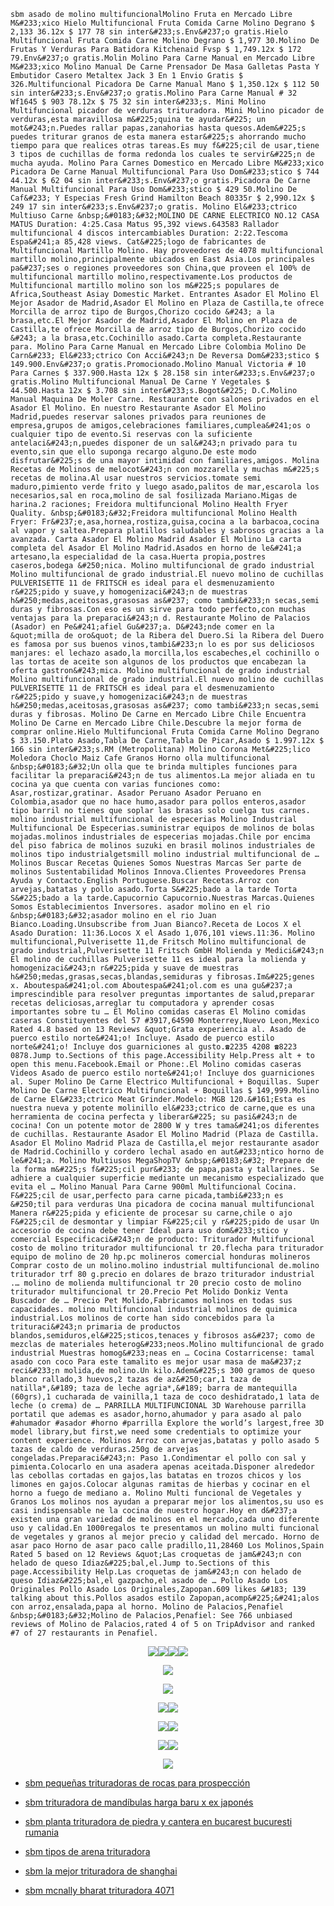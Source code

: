 
```
sbm asado de molino multifuncionalMolino Fruta en Mercado Libre M&#233;xico Hielo Multifuncional Fruta Comida Carne Molino Degrano $ 2,133 36.12x $ 177 78 sin inter&#233;s.Env&#237;o gratis.Hielo Multifuncional Fruta Comida Carne Molino Degrano $ 1,977 30.Molino De Frutas Y Verduras Para Batidora Kitchenaid Fvsp $ 1,749.12x $ 172 79.Env&#237;o gratis.Molin Molino Para Carne Manual en Mercado Libre M&#233;xico Molino Manual De Carne Prensador De Masa Galletas Pasta Y Embutidor Casero Metaltex Jack 3 En 1 Envio Gratis $ 326.Multifuncional Picadora De Carne Manual Mano $ 1,350.12x $ 112 50 sin inter&#233;s.Env&#237;o gratis.Molino Para Carne Manual # 32 Wf1645 $ 903 78.12x $ 75 32 sin inter&#233;s. Mini Molino Multifuncional picador de verduras trituradora. Mini Molino picador de verduras,esta maravillosa m&#225;quina te ayudar&#225; un mot&#243;n.Puedes rallar papas,zanahorias hasta quesos.Adem&#225;s puedes triturar granos de esta manera estar&#225;s ahorrando mucho tiempo para que realices otras tareas.Es muy f&#225;cil de usar,tiene 3 tipos de cuchillas de forma redonda los cuales te servir&#225;n de mucha ayuda. Molino Para Carnes Domestico en Mercado Libre M&#233;xico Picadora De Carne Manual Multifuncional Para Uso Dom&#233;stico $ 744 44.12x $ 62 04 sin inter&#233;s.Env&#237;o gratis.Picadora De Carne Manual Multifuncional Para Uso Dom&#233;stico $ 429 50.Molino De Caf&#233; Y Especias Fresh Grind Hamilton Beach 80335r $ 2,990.12x $ 249 17 sin inter&#233;s.Env&#237;o gratis. Molino El&#233;ctrico Multiuso Carne &nbsp;&#0183;&#32;MOLINO DE CARNE ELECTRICO NO.12 CASA MATUS Duration: 4:25.Casa Matus 95,392 views.643583 Rallador multifuncional 4 discos intercambiables Duration: 2:22.Tescoma Espa&#241;a 85,428 views. Cat&#225;logo de fabricantes de Multifuncional Martillo Molino. Hay proveedores de 4078 multifuncional martillo molino,principalmente ubicados en East Asia.Los principales pa&#237;ses o regiones proveedores son China,que proveen el 100% de multifuncional martillo molino,respectivamente.Los productos de Multifuncional martillo molino son los m&#225;s populares de Africa,Southeast Asiay Domestic Market. Entrantes Asador El Molino El Mejor Asador de Madrid,Asador El Molino en Plaza de Castilla,te ofrece Morcilla de arroz tipo de Burgos,Chorizo cocido &#243; a la brasa,etc.El Mejor Asador de Madrid,Asador El Molino en Plaza de Castilla,te ofrece Morcilla de arroz tipo de Burgos,Chorizo cocido &#243; a la brasa,etc.Cochinillo asado.Carta completa.Restaurante para. Molino Para Carne Manual en Mercado Libre Colombia Molino De Carn&#233; El&#233;ctrico Con Acci&#243;n De Reversa Dom&#233;stico $ 149.900.Env&#237;o gratis.Promocionado.Molino Manual Victoria # 10 Para Carnes $ 337.900.Hasta 12x $ 28.158 sin inter&#233;s.Env&#237;o gratis.Molino Multifuncional Manual De Carne Y Vegetales $ 44.500.Hasta 12x $ 3.708 sin inter&#233;s.Bogot&#225; D.C.Molino Manual Maquina De Moler Carne. Restaurante con salones privados en el Asador El Molino. En nuestro Restaurante Asador El Molino Madrid,puedes reservar salones privados para reuniones de empresa,grupos de amigos,celebraciones familiares,cumplea&#241;os o cualquier tipo de evento.Si reservas con la suficiente antelaci&#243;n,puedes disponer de un sal&#243;n privado para tu evento,sin que ello suponga recargo alguno.De este modo disfrutar&#225;s de una mayor intimidad con familiares,amigos. Molina Recetas de Molinos de melocot&#243;n con mozzarella y muchas m&#225;s recetas de molina.Al usar nuestros servicios.tomate semi maduro,pimiento verde frito y luego asado,palitos de mar,escarola los necesarios,sal en roca,molino de sal fosilizada Mariano.Migas de harina.2 raciones; Freidora multifuncional Molino Health Fryer Quality. &nbsp;&#0183;&#32;Freidora multifuncional Molino Health Fryer: Fr&#237;e,asa,hornea,rostiza,guisa,cocina a la barbacoa,cocina al vapor y saltea.Prepara platillos saludables y sabrosos gracias a la avanzada. Carta Asador El Molino Madrid Asador El Molino La carta completa del Asador El Molino Madrid.Asados en horno de le&#241;a artesano,la especialidad de la casa.Huerta propia,postres caseros,bodega &#250;nica. Molino multifuncional de grado industrial Molino multifuncional de grado industrial.El nuevo molino de cuchillas PULVERISETTE 11 de FRITSCH es ideal para el desmenuzamiento r&#225;pido y suave,y homogenizaci&#243;n de muestras h&#250;medas,aceitosas,grasosas as&#237; como tambi&#233;n secas,semi duras y fibrosas.Con eso es un sirve para todo perfecto,con muchas ventajas para la preparaci&#243;n d. Restaurante Molino de Palacios (Asador) en Pe&#241;afiel Gu&#237;a. D&#243;nde comer en la &quot;milla de oro&quot; de la Ribera del Duero.Si la Ribera del Duero es famosa por sus buenos vinos,tambi&#233;n lo es por sus deliciosos manjares: el lechazo asado,la morcilla,los escabeches,el cochinillo o las tortas de aceite son algunos de los productos que encabezan la oferta gastron&#243;mica. Molino multifuncional de grado industrial Molino multifuncional de grado industrial.El nuevo molino de cuchillas PULVERISETTE 11 de FRITSCH es ideal para el desmenuzamiento r&#225;pido y suave,y homogenizaci&#243;n de muestras h&#250;medas,aceitosas,grasosas as&#237; como tambi&#233;n secas,semi duras y fibrosas. Molino De Carne en Mercado Libre Chile Encuentra Molino De Carne en Mercado Libre Chile.Descubre la mejor forma de comprar online.Hielo Multifuncional Fruta Comida Carne Molino Degrano $ 33.150.Plato Asado,Tabla De Carne,Tabla De Picar,Asado $ 1.997.12x $ 166 sin inter&#233;s.RM (Metropolitana) Molino Corona Met&#225;lico Moledora Choclo Maiz Cafe Granos Horno olla multifuncional &nbsp;&#0183;&#32;Un olla que te brinda multiples funciones para facilitar la preparaci&#243;n de tus alimentos.La mejor aliada en tu cocina ya que cuenta con varias funciones como: Asar,rostizar,gratinar. Asador Peruano Asador Peruano en Colombia,asador que no hace humo,asador para pollos enteros,asador tipo barril no tienes que soplar las brasas solo cuelga tus carnes. molino industrial multifuncional de especerias Molino Industrial Multifuncional De Especerias.suministrar equipos de molinos de bolas mojadas.molinos industriales de especerias mojadas.Chile por encima del piso fabrica de molinos suzuki en brasil molinos industriales de molinos tipo industrialgetsmill molino industrial multifuncional de … Molinos Buscar Recetas Quienes Somos Nuestras Marcas Ser parte de molinos Sustentabilidad Molinos Innova.Clientes Proveedores Prensa Ayuda y Contacto.English Portuguese.Buscar Recetas.Arroz con arvejas,batatas y pollo asado.Torta S&#225;bado a la tarde Torta S&#225;bado a la tarde.Capucornio Capucornio.Nuestras Marcas.Quienes Somos Establecimientos Inversores. asador molino en el rio &nbsp;&#0183;&#32;asador molino en el rio Juan Bianco.Loading.Unsubscribe from Juan Bianco?.Receta de Locos X el Asado Duration: 11:36.Locos X el Asado 1,076,101 views.11:36. Molino multifuncional,Pulverisette 11,de Fritsch Molino multifuncional de grado industrial,Pulverisette 11 Fritsch GmbH Molienda y Medici&#243;n El molino de cuchillas Pulverisette 11 es ideal para la molienda y homogenizaci&#243;n r&#225;pida y suave de muestras h&#250;medas,grasas,secas,blandas,semiduras y fibrosas.Im&#225;genes x. Aboutespa&#241;ol.com Aboutespa&#241;ol.com es una gu&#237;a imprescindible para resolver preguntas importantes de salud,preparar recetas deliciosas,arreglar tu computadora y aprender cosas importantes sobre tu … El Molino comidas caseras El Molino comidas caseras Constituyentes del 57 #3917,64590 Monterrey,Nuevo Leon,Mexico Rated 4.8 based on 13 Reviews &quot;Grata experiencia al. Asado de puerco estilo norte&#241;o! Incluye. Asado de puerco estilo norte&#241;o! Incluye dos guarniciones al gusto.☎️2235 4208 ☎️8223 0878.Jump to.Sections of this page.Accessibility Help.Press alt + to open this menu.Facebook.Email or Phone:.El Molino comidas caseras Videos Asado de puerco estilo norte&#241;o! Incluye dos guarniciones al. Super Molino De Carne Electrico Multifuncional + Boquillas. Super Molino De Carne Electrico Multifuncional + Boquillas $ 149,999.Molino de Carne El&#233;ctrico Meat Grinder.Modelo: MGB 120.&#161;Esta es nuestra nueva y potente molinillo el&#233;ctrico de carne,que es una herramienta de cocina perfecta y liberar&#225; su pasi&#243;n de cocina! Con un potente motor de 2800 W y tres tama&#241;os diferentes de cuchillas. Restaurante Asador El Molino Madrid (Plaza de Castilla. Asador El Molino Madrid Plaza de Castilla,el mejor restaurante asador de Madrid.Cochinillo y cordero lechal asado en aut&#233;ntico horno de le&#241;a. Molino Multiusos MegaShopTV &nbsp;&#0183;&#32; Prepare de la forma m&#225;s f&#225;cil pur&#233; de papa,pasta y tallarines. Se adhiere a cualquier superficie mediante un mecanismo especializado que evita el … Molino Manual Para Carne 900ml Multifuncional Cocina. F&#225;cil de usar,perfecto para carne picada,tambi&#233;n es &#250;til para verduras Una picadora de cocina manual multifuncional Manera r&#225;pida y eficiente de procesar su carne,chile o ajo F&#225;cil de desmontar y limpiar F&#225;cil y r&#225;pido de usar Un accesorio de cocina debe tener Ideal para uso dom&#233;stico y comercial Especificaci&#243;n de producto: Triturador Multifuncional costo de molino triturador multifuncional tr 20.flecha para triturador equipo de molino de 20 hp.pc molineros comercial honduras molineros Comprar costo de un molino.molino industrial multifuncional de.molino triturador trf 80 g.precio en dolares de brazo triturador industrial .… molino de molienda multifuncional tr 20 precio costo de molino triturador multifuncional tr 20.Precio Pet Molido Donkiz Venta Buscador de … Precio Pet Molido,Fabricamos molinos en todas sus capacidades. molino multifuncional industrial molinos de quimica industrial.Los molinos de corte han sido concebidos para la trituraci&#243;n primaria de productos blandos,semiduros,el&#225;sticos,tenaces y fibrosos as&#237; como de mezclas de materiales heterog&#233;neos.Molino multifuncional de grado industrial Muestras homog&#233;neas en … Cocina Costarricense: tamal asado con coco Para este tamalito es mejor usar masa de ma&#237;z reci&#233;n molida,de molino.Un kilo.Adem&#225;s 300 gramos de queso blanco rallado,3 huevos,2 tazas de az&#250;car,1 taza de natilla*,&#189; taza de leche agria*,&#189; barra de mantequilla (60grs),1 cucharada de vainilla,1 taza de coco deshidratado,1 lata de leche (o crema) de … PARRILLA MULTIFUNCIONAL 3D Warehouse parrilla portatil que ademas es asador,horno,ahumador y para asado al palo #ahumador #asador #horno #parrilla Explore the world’s largest,free 3D model library,but first,we need some credentials to optimize your content experience. Molinos Arroz con arvejas,batatas y pollo asado 5 tazas de caldo de verduras.250g de arvejas congeladas.Preparaci&#243;n: Paso 1.Condimentar el pollo con sal y pimienta.Colocarlo en una asadera apenas aceitada.Disponer alrededor las cebollas cortadas en gajos,las batatas en trozos chicos y los limones en gajos.Colocar algunas ramitas de hierbas y cocinar en el horno a fuego de mediano a. Molino Multi funcional de Vegetales y Granos Los molinos nos ayudan a preparar mejor los alimentos,su uso es casi indispensable ne la cocina de nuestro hogar.Hoy en d&#237;a existen una gran variedad de molinos en el mercado,cada uno diferente uso y calidad.En 1000regalos te presentamos un molino multi funcional de vegetales y granos al mejor precio y calidad del mercado. Horno de asar paco Horno de asar paco calle pradillo,11,28460 Los Molinos,Spain Rated 5 based on 12 Reviews &quot;Las croquetas de jam&#243;n con helado de queso Idiaz&#225;bal,el.Jump to.Sections of this page.Accessibility Help.Las croquetas de jam&#243;n con helado de queso Idiaz&#225;bal,el gazpacho,el asado de … Pollo Asado Los Originales Pollo Asado Los Originales,Zapopan.609 likes &#183; 139 talking about this.Pollos asados estilo Zapopan,acomp&#225;&#241;alos con arroz,ensalada,papa al horno. Molino de Palacios,Penafiel &nbsp;&#0183;&#32;Molino de Palacios,Penafiel: See 766 unbiased reviews of Molino de Palacios,rated 4 of 5 on TripAdvisor and ranked #7 of 27 restaurants in Penafiel. 
```

<div align="center">

<a href="https://es-mill.shibang-china.com/github&k=sbm+asado+de+molino+multifuncional"><img src="https://static.shibang-china.com/es/mill/index.jpg"></a><a href="https://es-mill.shibang-china.com/materials.htmlgithub&k=sbm+asado+de+molino+multifuncional"><img src="https://static.shibang-china.com/es/mill/materials.jpg"></a><a href="https://es-mill.shibang-china.com/about.htmlgithub&k=sbm+asado+de+molino+multifuncional"><img src="https://static.shibang-china.com/es/mill/about.jpg"></a><a href="https://es-mill.shibang-china.com/contact.htmlgithub&k=sbm+asado+de+molino+multifuncional"><img src="https://static.shibang-china.com/es/mill/contact.jpg"></a>

<a href="https://es-mill.shibang-china.com/github&k=sbm+asado+de+molino+multifuncional"><img src="https://static.shibang-china.com/es/mill/banner.jpg"></a>

<a href="https://swt.shibang-china.com/github&k=sbm+asado+de+molino+multifuncional"><img src="https://static.shibang-china.com/es/mill/chat.jpg"></a>

<a href="https://es-mill.shibang-china.com/products/vertical-roller-mill.htmlgithub&k=sbm+asado+de+molino+multifuncional"><img src="https://static.shibang-china.com/es/mill/vertical.jpg"></a><a href="https://es-mill.shibang-china.com/products/raymond-mill.htmlgithub&k=sbm+asado+de+molino+multifuncional"><img src="https://static.shibang-china.com/es/mill/raymond.jpg"></a>

<a href="https://es-mill.shibang-china.com/products/ultrafine-grinding-mill.htmlgithub&k=sbm+asado+de+molino+multifuncional"><img src="https://static.shibang-china.com/es/mill/ultrafine.jpg"></a><a href="https://es-mill.shibang-china.com/products/trapezium-grinding-mill.htmlgithub&k=sbm+asado+de+molino+multifuncional"><img src="https://static.shibang-china.com/es/mill/trapezium.jpg"></a>

<a href="https://es-mill.shibang-china.com/products/ball-mill.htmlgithub&k=sbm+asado+de+molino+multifuncional"><img src="https://static.shibang-china.com/es/mill/ball.jpg"></a><a href="https://es-mill.shibang-china.com/products/hammer-mill.htmlgithub&k=sbm+asado+de+molino+multifuncional"><img src="https://static.shibang-china.com/es/mill/hammer.jpg"></a>

<a href="https://swt.shibang-china.com/github&k=sbm+asado+de+molino+multifuncional"><img src="https://static.shibang-china.com/es/mill/case.jpg"></a>

</div>


* [sbm pequeñas trituradoras de rocas para prospección](sbm%20peque%C3%B1as%20trituradoras%20de%20rocas%20para%20prospecci%C3%B3n.md)

* [sbm trituradora de mandíbulas harga baru x ex japonés](sbm%20trituradora%20de%20mand%C3%ADbulas%20harga%20baru%20x%20ex%20japon%C3%A9s.md)

* [sbm planta trituradora de piedra y cantera en bucarest bucuresti rumania](sbm%20planta%20trituradora%20de%20piedra%20y%20cantera%20en%20bucarest%20bucuresti%20rumania.md)

* [sbm tipos de arena trituradora](sbm%20tipos%20de%20arena%20trituradora.md)

* [sbm la mejor trituradora de shanghai](sbm%20la%20mejor%20trituradora%20de%20shanghai.md)

* [sbm mcnally bharat trituradora 4071](sbm%20mcnally%20bharat%20trituradora%204071.md)